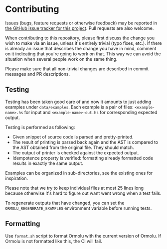 # Contributing

Issues (bugs, feature requests or otherwise feedback) may be reported in
[the GitHub issue tracker for this project][issues]. Pull requests are also
welcome.

When contributing to this repository, please first discuss the change you
wish to make via an issue, unless it's entirely trivial (typo fixes, etc.).
If there is already an issue that describes the change you have in mind,
comment on it indicating that you're going to work on that. This way we can
avoid the situation when several people work on the same thing.

Please make sure that all non-trivial changes are described in commit
messages and PR descriptions.

## Testing

Testing has been taken good care of and now it amounts to just adding
examples under `data/examples`. Each example is a pair of files:
`<example-name>.hs` for input and `<example-name>-out.hs` for corresponding
expected output.

Testing is performed as following:

* Given snippet of source code is parsed and pretty-printed.
* The result of printing is parsed back again and the AST is compared to the
  AST obtained from the original file. They should match.
* The output of printer is checked against the expected output.
* Idempotence property is verified: formatting already formatted code
  results in exactly the same output.

Examples can be organized in sub-directories, see the existing ones for
inspiration.

Please note that we try to keep individual files at most 25 lines long
because otherwise it's hard to figure out want went wrong when a test fails.

To regenerate outputs that have changed, you can set the
`ORMOLU_REGENERATE_EXAMPLES` environment variable before running tests.

## Formatting

Use `format.sh` script to format Ormolu with the current version of Ormolu.
If Ormolu is not formatted like this, the CI will fail.

[issues]: https://github.com/tweag/ormolu/issues

